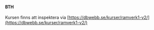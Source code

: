 #### BTH

Kursen finns att inspektera via [https://dbwebb.se/kurser/ramverk1-v2/](https://dbwebb.se/kurser/ramverk1-v2/)
